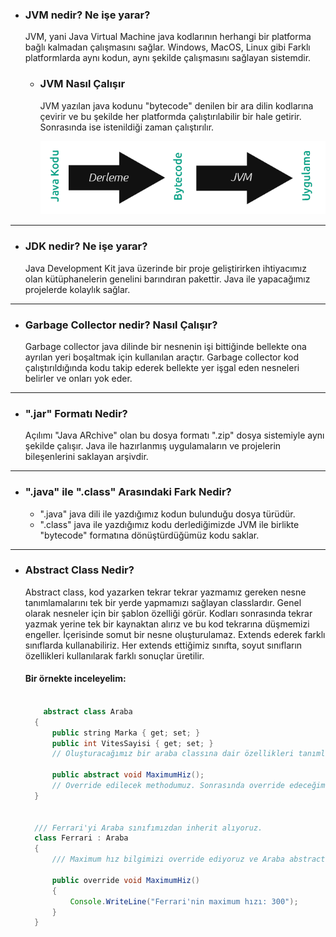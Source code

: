 
- ### JVM nedir? Ne işe yarar?
  JVM, yani Java Virtual Machine java kodlarının herhangi bir platforma bağlı kalmadan çalışmasını sağlar. Windows, MacOS, Linux gibi Farklı platformlarda aynı kodun, aynı şekilde çalışmasını sağlayan sistemdir.
  - ### JVM Nasıl Çalışır
    JVM yazılan java kodunu "bytecode" denilen bir ara dilin kodlarına çevirir ve bu şekilde her platformda çalıştırılabilir bir hale getirir. Sonrasında ise istenildiği zaman çalıştırılır.

    ![](images/java-derleme-sureci.png)

***

- ### JDK nedir? Ne işe yarar?
  
  Java Development Kit java üzerinde bir proje geliştirirken ihtiyacımız olan kütüphanelerin genelini barındıran pakettir. Java ile yapacağımız projelerde kolaylık sağlar.

***
- ### Garbage Collector nedir? Nasıl Çalışır?
  Garbage collector java dilinde bir nesnenin işi bittiğinde bellekte ona ayrılan yeri boşaltmak için kullanılan araçtır. Garbage collector kod çalıştırıldığında kodu takip ederek bellekte yer işgal eden nesneleri belirler ve onları yok eder.
***
- ### ".jar" Formatı Nedir?
  Açılımı "Java ARchive" olan bu dosya formatı ".zip" dosya sistemiyle aynı şekilde çalışır. Java ile hazırlanmış uygulamaların ve projelerin bileşenlerini saklayan arşivdir.
***
- ### ".java" ile ".class" Arasındaki Fark Nedir?
  - ".java" java dili ile yazdığımız kodun bulunduğu dosya türüdür.
  - ".class" java ile yazdığımız kodu derlediğimizde JVM ile birlikte "bytecode" formatına dönüştürdüğümüz kodu saklar.
***
- ### Abstract Class Nedir?
  Abstract class, kod yazarken tekrar tekrar yazmamız gereken nesne tanımlamalarını tek bir yerde yapmamızı  sağlayan classlardır. Genel olarak nesneler için bir şablon özelliği görür. Kodları sonrasında tekrar yazmak yerine tek bir kaynaktan alırız ve bu kod tekrarına düşmemizi engeller. İçerisinde somut bir nesne oluşturulamaz. Extends ederek farklı sınıflarda kullanabiliriz. Her extends ettiğimiz sınıfta, soyut sınıfların özellikleri kullanılarak farklı sonuçlar üretilir.

  #### Bir örnekte inceleyelim:  



  ```java

      abstract class Araba
    {
        public string Marka { get; set; }
        public int VitesSayisi { get; set; }
        // Oluşturacağımız bir araba classına dair özellikleri tanımlıyoruz

        public abstract void MaximumHiz();
        // Override edilecek methodumuz. Sonrasında override edeceğimiz zaman değiştirebilicez
    }

    
    /// Ferrari'yi Araba sınıfımızdan inherit alıyoruz.
    class Ferrari : Araba
    {
        /// Maximum hız bilgimizi override ediyoruz ve Araba abstract sınıfımızın sahip olduğu tüm özelliklere sahip oluyor.

        public override void MaximumHiz()
        {
            Console.WriteLine("Ferrari'nin maximum hızı: 300");
        }
    }

  ```
 

